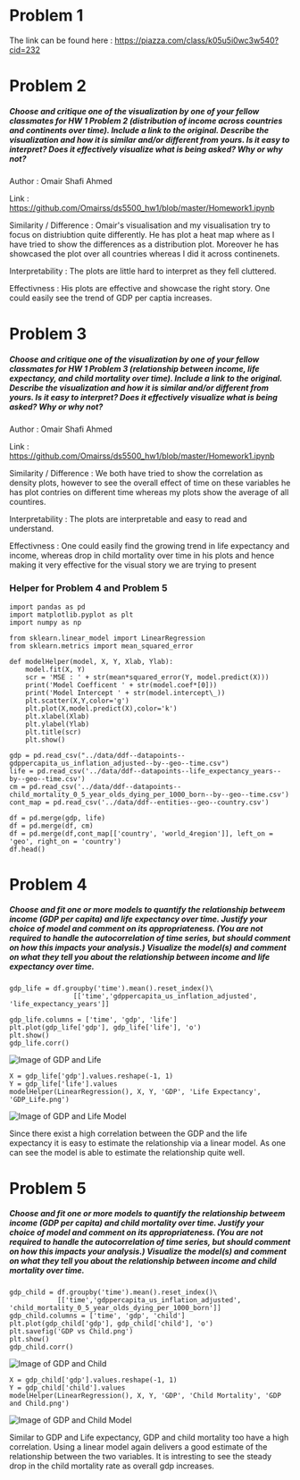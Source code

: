 # Problem 1

The link can be found here : https://piazza.com/class/k05u5i0wc3w540?cid=232

# Problem 2

##### Choose and critique one of the visualization by one of your fellow classmates for HW 1 Problem 2 (distribution of income across countries and continents over time). Include a link to the original. Describe the visualization and how it is similar and/or different from yours. Is it easy to interpret? Does it effectively visualize what is being asked? Why or why not?

Author : Omair Shafi Ahmed

Link : https://github.com/Omairss/ds5500_hw1/blob/master/Homework1.ipynb

Similarity / Difference : Omair's visualisation and my visualisation try to focus on distriubtion quite differently. He has plot a heat map where as I have tried to show the differences as a distribution plot. Moreover he has showcased the plot over all countries whereas I did it across continenets.

Interpretability : The plots are little hard to interpret as they fell cluttered.

Effectivness : His plots are effective and showcase the right story. One could easily see the trend of GDP per captia increases.

# Problem 3

##### Choose and critique one of the visualization by one of your fellow classmates for HW 1 Problem 3 (relationship between income, life expectancy, and child mortality over time). Include a link to the original. Describe the visualization and how it is similar and/or different from yours. Is it easy to interpret? Does it effectively visualize what is being asked? Why or why not?

Author : Omair Shafi Ahmed

Link : https://github.com/Omairss/ds5500_hw1/blob/master/Homework1.ipynb

Similarity / Difference : We both have tried to show the correlation as density plots, however to see the overall effect of time on these variables he has plot contries on different time whereas my plots show the average of all countires.

Interpretability : The plots are interpretable and easy to read and understand.

Effectivness : One could easily find the growing trend in life expectancy and income, whereas drop in child mortality over time in his plots and hence making it very effective for the visual story we are trying to present

### Helper for Problem 4 and Problem 5

```
import pandas as pd
import matplotlib.pyplot as plt
import numpy as np

from sklearn.linear_model import LinearRegression
from sklearn.metrics import mean_squared_error

def modelHelper(model, X, Y, Xlab, Ylab):
    model.fit(X, Y)
    scr = 'MSE : ' + str(mean*squared_error(Y, model.predict(X)))
    print('Model Coefficent ' + str(model.coef*[0]))
    print('Model Intercept ' + str(model.intercept\_))
    plt.scatter(X,Y,color='g')
    plt.plot(X,model.predict(X),color='k')
    plt.xlabel(Xlab)
    plt.ylabel(Ylab)
    plt.title(scr)
    plt.show()

gdp = pd.read_csv("../data/ddf--datapoints--gdppercapita_us_inflation_adjusted--by--geo--time.csv")
life = pd.read_csv('../data/ddf--datapoints--life_expectancy_years--by--geo--time.csv')
cm = pd.read_csv('../data/ddf--datapoints--child_mortality_0_5_year_olds_dying_per_1000_born--by--geo--time.csv')
cont_map = pd.read_csv('../data/ddf--entities--geo--country.csv')

df = pd.merge(gdp, life)
df = pd.merge(df, cm)
df = pd.merge(df,cont_map[['country', 'world_4region']], left_on = 'geo', right_on = 'country')
df.head()
```

# Problem 4

##### Choose and fit one or more models to quantify the relationship betweem income (GDP per capita) and life expectancy over time. Justify your choice of model and comment on its appropriateness. (You are not required to handle the autocorrelation of time series, but should comment on how this impacts your analysis.) Visualize the model(s) and comment on what they tell you about the relationship between income and life expectancy over time.

```
gdp_life = df.groupby('time').mean().reset_index()\
                [['time','gdppercapita_us_inflation_adjusted', 'life_expectancy_years']]

gdp_life.columns = ['time', 'gdp', 'life']
plt.plot(gdp_life['gdp'], gdp_life['life'], 'o')
plt.show()
gdp_life.corr()

```

![Image of GDP and Life](GDP_Life.png)

```
X = gdp_life['gdp'].values.reshape(-1, 1)
Y = gdp_life['life'].values
modelHelper(LinearRegression(), X, Y, 'GDP', 'Life Expectancy', 'GDP_Life.png')

```

![Image of GDP and Life Model](GDP_Life_Model.png)

Since there exist a high correlation between the GDP and the life expectancy it is easy to estimate the relationship via a linear model. As one can see the model is able to estimate the relationship quite well.

# Problem 5

##### Choose and fit one or more models to quantify the relationship betweem income (GDP per capita) and child mortality over time. Justify your choice of model and comment on its appropriateness. (You are not required to handle the autocorrelation of time series, but should comment on how this impacts your analysis.) Visualize the model(s) and comment on what they tell you about the relationship between income and child mortality over time.

```
gdp_child = df.groupby('time').mean().reset_index()\
            [['time','gdppercapita_us_inflation_adjusted', 'child_mortality_0_5_year_olds_dying_per_1000_born']]
gdp_child.columns = ['time', 'gdp', 'child']
plt.plot(gdp_child['gdp'], gdp_child['child'], 'o')
plt.savefig('GDP vs Child.png')
plt.show()
gdp_child.corr()

```

![Image of GDP and Child](GDP_Child.png)

```
X = gdp_child['gdp'].values.reshape(-1, 1)
Y = gdp_child['child'].values
modelHelper(LinearRegression(), X, Y, 'GDP', 'Child Mortality', 'GDP and Child.png')
```

![Image of GDP and Child Model](GDP_Child_Model.png)

Similar to GDP and Life expectancy, GDP and child mortality too have a high correlation. Using a linear model again delivers a good estimate of the relationship between the two variables. It is intresting to see the steady drop in the child mortality rate as overall gdp increases.
